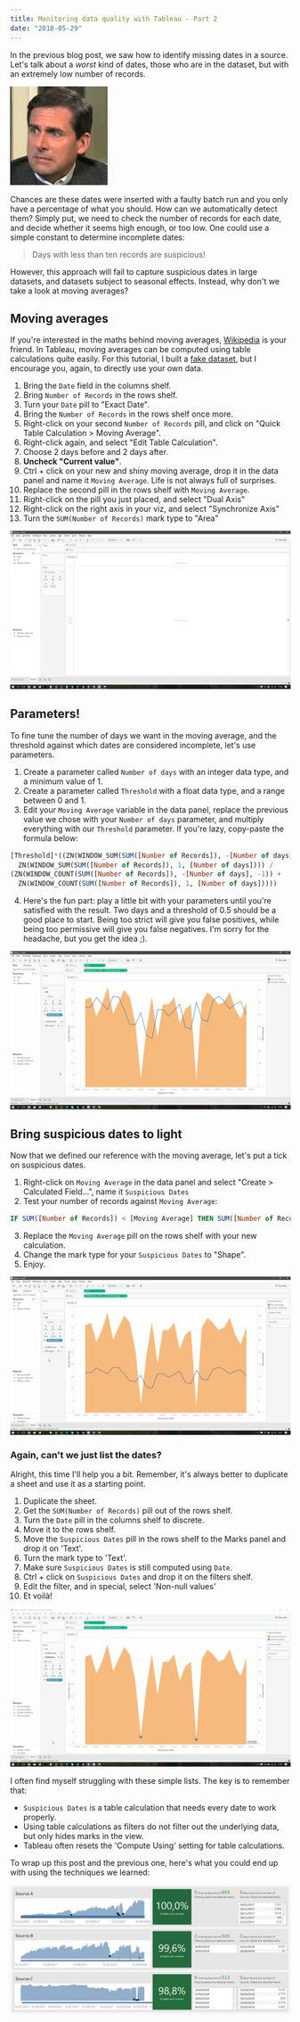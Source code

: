 ```yaml
---
title: Monitoring data quality with Tableau - Part 2
date: "2018-05-29"
---
```


In the previous blog post, we saw how to identify missing dates in a source. Let's talk about a *worst* kind of dates, those who are in the dataset, but with an extremely low number of records.

![Disgusting](./disgusting.gif)

Chances are these dates were inserted with a faulty batch run and you only have a percentage of what you should. How can we automatically detect them? Simply put, we need to check the number of records for each date, and decide whether it seems high enough, or too low. One could use a simple constant to determine incomplete dates:

> Days with less than ten records are suspicious!

However, this approach will fail to capture suspicious dates in large datasets, and datasets subject to seasonal effects. Instead, why don't we take a look at moving averages?

## Moving averages

If you're interested in the maths behind moving averages, [Wikipedia](https://en.wikipedia.org/wiki/Moving_average) is your friend. In Tableau, moving averages can be computed using table calculations quite easily. For this tutorial, I built a [fake dataset](./fakeData.xlsx), but I encourage you, again, to directly use your own data.

1. Bring the `Date` field in the columns shelf.
2. Bring `Number of Records` in the rows shelf.
3. Turn your `Date` pill to "Exact Date".
4. Bring the `Number of Records` in the rows shelf once more.
5. Right-click on your second `Number of Records` pill, and click on "Quick Table Calculation > Moving Average".
6. Right-click again, and select "Edit Table Calculation".
7. Choose 2 days before and 2 days after.
8. **Uncheck "Current value"**.
9. Ctrl + click on your new and shiny moving average, drop it in the data panel and name it `Moving Average`. Life is not always full of surprises.
10. Replace the second pill in the rows shelf with `Moving Average`.
11. Right-click on the pill you just placed, and select "Dual Axis"
12. Right-click on the right axis in your viz, and select "Synchronize Axis"
13. Turn the `SUM(Number of Records)` mark type to "Area"

![First steps](./firstpart.gif)

## Parameters!

To fine tune the number of days we want in the moving average, and the threshold against which dates are considered incomplete, let's use parameters.

1. Create a parameter called `Number of days` with an integer data type, and a minimum value of 1.
2. Create a parameter called `Threshold` with a float data type, and a range between 0 and 1.
3. Edit your `Moving Average` variable in the data panel, replace the previous value we chose with your `Number of days` parameter, and multiply everything with our `Threshold` parameter. If you're lazy, copy-paste the formula below:

```sql
[Threshold]*((ZN(WINDOW_SUM(SUM([Number of Records]), -[Number of days], -1)) +
  ZN(WINDOW_SUM(SUM([Number of Records]), 1, [Number of days]))) /
(ZN(WINDOW_COUNT(SUM([Number of Records]), -[Number of days], -1)) +
  ZN(WINDOW_COUNT(SUM([Number of Records]), 1, [Number of days]))))
```

4. Here's the fun part: play a little bit with your parameters until you're satisfied with the result. Two days and a threshold of 0.5 should be a good place to start. Being too strict will give you false positives, while being too permissive will give you false negatives. I'm sorry for the headache, but you get the idea ;).

![Second part](./secondpart.gif)

## Bring suspicious dates to light

Now that we defined our reference with the moving average, let's put a tick on suspicious dates.

1. Right-click on `Moving Average` in the data panel and select "Create > Calculated Field...", name it `Suspicious Dates`
2. Test your number of records against `Moving Average`:

```sql
IF SUM([Number of Records]) < [Moving Average] THEN SUM([Number of Records]) ELSE NULL END
```

3. Replace the `Moving Average` pill on the rows shelf with your new calculation.
4. Change the mark type for your `Suspicious Dates` to "Shape".
5. Enjoy.

![Third part](./thirdpart.gif)

### Again, can't we just list the dates?

Alright, this time I'll help you a bit. Remember, it's always better to duplicate a sheet and use it as a starting point.

1. Duplicate the sheet.
2. Get the `SUM(Number of Records)` pill out of the rows shelf.
3. Turn the `Date` pill in the columns shelf to discrete.
4. Move it to the rows shelf.
5. Move the `Suspicious Dates` pill in the rows shelf to the Marks panel and drop it on 'Text'.
6. Turn the mark type to 'Text'.
7. Make sure `Suspicious Dates` is still computed using `Date`.
8. Ctrl + click on `Suspicious Dates` and drop it on the filters shelf.
9. Edit the filter, and in special, select 'Non-null values'
10. Et voilà!

![Fourth part](./fourthpart.gif)

I often find myself struggling with these simple lists. The key is to remember that:
- `Suspicious Dates` is a table calculation that needs every date to work properly.
- Using table calculations as filters do not filter out the underlying data, but only hides marks in the view.
- Tableau often resets the 'Compute Using' setting for table calculations.

To wrap up this post and the previous one, here's what you could end up with using the techniques we learned:

![Final Example](./finalResult.png)
